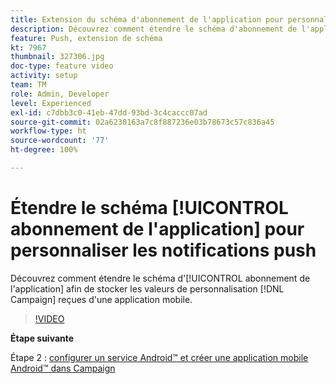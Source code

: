 ```yaml
---
title: Extension du schéma d'abonnement de l'application pour personnaliser les notifications push
description: Découvrez comment étendre le schéma d'abonnement de l'application afin de pouvoir stocker les valeurs de personnalisation que Campaign reçoit d'une application mobile.
feature: Push, extension de schéma
kt: 7967
thumbnail: 327306.jpg
doc-type: feature video
activity: setup
team: TM
role: Admin, Developer
level: Experienced
exl-id: c7dbb3c0-41eb-47dd-93bd-3c4caccc07ad
source-git-commit: 02a6238163a7c8f887236e03b78673c57c836a45
workflow-type: ht
source-wordcount: '77'
ht-degree: 100%

---
```


# Étendre le schéma [!UICONTROL abonnement de l&#39;application] pour personnaliser les notifications push

Découvrez comment étendre le schéma d&#39;[!UICONTROL abonnement de l&#39;application] afin de stocker les valeurs de personnalisation [!DNL Campaign] reçues d&#39;une application mobile.

>[!VIDEO](https://video.tv.adobe.com/v/327306?quality=12)

**Étape suivante**

Étape 2 : [configurer un service Android™ et créer une application mobile Android™ dans Campaign](/help/tutorial-get-started-with-push-notifications-for-android/configure-an-android-service-in-campaign.md)
